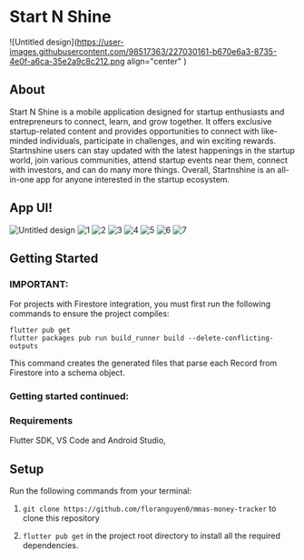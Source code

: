 # Start N Shine
![Untitled design](https://user-images.githubusercontent.com/98517363/227030161-b670e6a3-8735-4e0f-a6ca-35e2a9c8c212.png align="center" )



## About

Start N Shine is a mobile application designed for startup enthusiasts and entrepreneurs to connect, learn, and grow together. It offers exclusive startup-related content and provides opportunities to connect with like-minded individuals, participate in challenges, and win exciting rewards. Startnshine users can stay updated with the latest happenings in the startup world, join various communities, attend startup events near them, connect with investors, and can do many more things. Overall, Startnshine is an all-in-one app for anyone interested in the startup ecosystem.

## App UI!
![Untitled design](https://user-images.githubusercontent.com/98517363/227028900-3437e035-9bbb-44e6-9791-3ee51264ccce.png)
![1](https://user-images.githubusercontent.com/98517363/227029503-94f57768-6b0f-4aa7-a035-bb051acf4f62.png)
![2](https://user-images.githubusercontent.com/98517363/227029519-a407b1ea-c3de-484a-abb5-3aea6f0506c0.png)
![3](https://user-images.githubusercontent.com/98517363/227029540-6b999773-9078-489c-bbea-e2811e8069a2.png)
![4](https://user-images.githubusercontent.com/98517363/227029556-b241d763-298a-4e2c-a1c6-bfa4a1464cab.png)
![5](https://user-images.githubusercontent.com/98517363/227029565-488b7a01-f78e-484a-9fe6-2c39868ddb34.png)
![6](https://user-images.githubusercontent.com/98517363/227029577-7473aa5e-739d-4a1c-8e9d-0acf21bd01c0.png)
![7](https://user-images.githubusercontent.com/98517363/227029591-3590d6ca-20a7-429b-abb4-be13f8e57ae1.png)





## Getting Started

### IMPORTANT:

For projects with Firestore integration, you must first run the following commands to ensure the project compiles:

```
flutter pub get
flutter packages pub run build_runner build --delete-conflicting-outputs
```

This command creates the generated files that parse each Record from Firestore into a schema object.

### Getting started continued:

### Requirements
Flutter SDK,
VS Code and
Android Studio,

## Setup

Run the following commands from your terminal:

1) `git clone https://github.com/floranguyen0/mmas-money-tracker` to clone this repository 

2) `flutter pub get` in the project root directory to install all the required dependencies.
